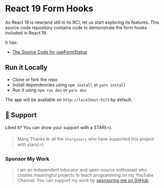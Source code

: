 # React 19 Form Hooks

As React 19 is new(and still in its RC), let us start exploring its features. This source code repository contains code to demonstrate the form hooks included in React 19.

It has:

- [The Source Code for useFormStatus](https://github.com/tapascript/react-19-form-hooks/tree/01-use-form-status)

## Run it Locally

- Clone or fork the repo
- Install dependencies using `npm install` or `yarn install`
- Run it using `npm run dev` or `yarn dev`

The app will be available on `http://localhost:5173` by default.

## 🫶 Support
Liked it? You can show your support with a STAR(⭐).

> Many Thanks to all the `Stargazers` who have supported this project with stars(⭐)

### Sponsor My Work

> I am an independent educator and open-source enthusiast who creates meaningful projects to teach programming on my YouTube Channel. You can support my work by [sponsoring me on GitHub](https://github.com/sponsors/atapas).
